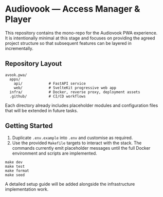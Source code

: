 # Audiovook — Access Manager & Player

This repository contains the mono-repo for the Audiovook PWA experience. It is intentionally
minimal at this stage and focuses on providing the agreed project structure so that subsequent
features can be layered in incrementally.

## Repository Layout

```
avook.pwa/
  apps/
    api/            # FastAPI service
    web/            # SvelteKit progressive web app
  infra/            # Docker, reverse proxy, deployment assets
  .github/          # CI/CD workflows
```

Each directory already includes placeholder modules and configuration files that will be extended
in future tasks.

## Getting Started

1. Duplicate `.env.example` into `.env` and customise as required.
2. Use the provided `Makefile` targets to interact with the stack. The commands currently emit
   placeholder messages until the full Docker environment and scripts are implemented.

```
make dev
make test
make format
make seed
```

A detailed setup guide will be added alongside the infrastructure implementation work.
